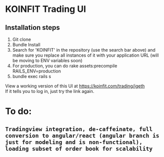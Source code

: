 # KOINFIT Trading UI

## Installation steps

1. Git clone
2. Bundle Install
3. Search for 'KOINFIT' in the repository (use the search bar above) and make sure you replace all instances of it with your application URL (will be moving to ENV variables soon)
4. For production, you can do rake assets:precompile RAILS_ENV=production
5. bundle exec rails s

View a working version of this UI at https://koinfit.com/trading/igeth  
If it tells you to log in, just try the link again.



# To do: 
## `Tradingview integration, de-caffeinate, full conversion to angular/react (angular branch is just for modeling and is non-functional), loading subset of order book for scalability`
